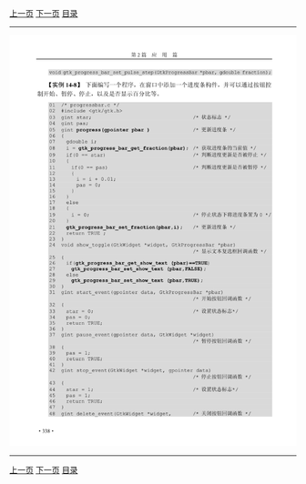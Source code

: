 [上一页](349.md) [下一页](351.md) [目录](../README.md)

***

![350](../images/350.png)

***

[上一页](349.md) [下一页](351.md) [目录](../README.md)